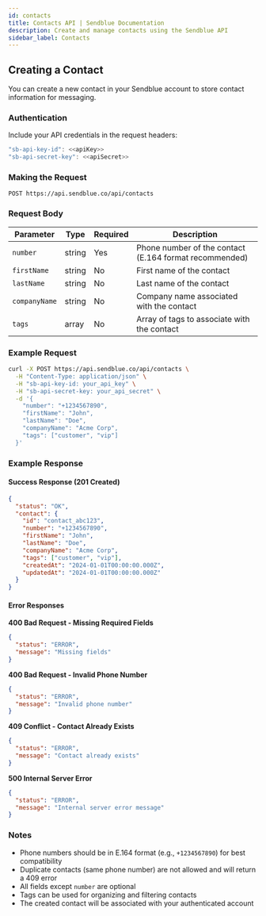 ```yaml
---
id: contacts
title: Contacts API | Sendblue Documentation
description: Create and manage contacts using the Sendblue API
sidebar_label: Contacts
---
```


## Creating a Contact

You can create a new contact in your Sendblue account to store contact information for messaging.

### Authentication

Include your API credentials in the request headers:

```js
"sb-api-key-id": <<apiKey>>
"sb-api-secret-key": <<apiSecret>>
```

### Making the Request

`POST https://api.sendblue.co/api/contacts`

### Request Body

| Parameter | Type | Required | Description |
|-----------|------|----------|-------------|
| `number` | string | Yes | Phone number of the contact (E.164 format recommended) |
| `firstName` | string | No | First name of the contact |
| `lastName` | string | No | Last name of the contact |
| `companyName` | string | No | Company name associated with the contact |
| `tags` | array | No | Array of tags to associate with the contact |

### Example Request

```bash
curl -X POST https://api.sendblue.co/api/contacts \
  -H "Content-Type: application/json" \
  -H "sb-api-key-id: your_api_key" \
  -H "sb-api-secret-key: your_api_secret" \
  -d '{
    "number": "+1234567890",
    "firstName": "John",
    "lastName": "Doe",
    "companyName": "Acme Corp",
    "tags": ["customer", "vip"]
  }'
```

### Example Response

#### Success Response (201 Created)

```json
{
  "status": "OK",
  "contact": {
    "id": "contact_abc123",
    "number": "+1234567890",
    "firstName": "John",
    "lastName": "Doe",
    "companyName": "Acme Corp",
    "tags": ["customer", "vip"],
    "createdAt": "2024-01-01T00:00:00.000Z",
    "updatedAt": "2024-01-01T00:00:00.000Z"
  }
}
```

#### Error Responses

**400 Bad Request - Missing Required Fields**
```json
{
  "status": "ERROR",
  "message": "Missing fields"
}
```

**400 Bad Request - Invalid Phone Number**
```json
{
  "status": "ERROR",
  "message": "Invalid phone number"
}
```

**409 Conflict - Contact Already Exists**
```json
{
  "status": "ERROR",
  "message": "Contact already exists"
}
```

**500 Internal Server Error**
```json
{
  "status": "ERROR",
  "message": "Internal server error message"
}
```

### Notes

- Phone numbers should be in E.164 format (e.g., `+1234567890`) for best compatibility
- Duplicate contacts (same phone number) are not allowed and will return a 409 error
- All fields except `number` are optional
- Tags can be used for organizing and filtering contacts
- The created contact will be associated with your authenticated account